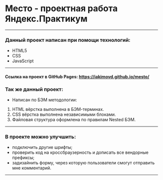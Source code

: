 # Место - проектная работа Яндекс.Практикум
------
### Данный проект написан при помощи технологий:
* HTML5
* CSS
* JavaScript
------
#### Ссылка на проект в GitHub Pages: https://iakimovd.github.io/mesto/
### Так же данный проект:
* Написан по БЭМ методологии:
1. HTML вёрстка выполнена в БЭМ-терминах.
2. CSS вёрстка выполнена независимыми блоками.
3. Файловая структура оформлена по правилам Nested БЭМ.

------
### В проекте можно улучшить:
* подключить другие шрифты;
* проверить код на кроссбраузерность и дописать все вендорные префиксы;
* задизайнить форму, через которую пользователи смогут отправить мне комментарий.
------